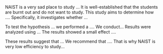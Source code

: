 NAIST is a very sad place to study ...
It is well-established that the students are burnt out and do not want to study. This study aims to determine how .... Specifically, it investigates whether ... 


To test the hypothesis ... we performed a .... 
We conduct...
Results were analyzed using ... The results showed a small effect .... 


These results suggest that ... We recommend that .... That is why NAIST is very low efficiency to study...

